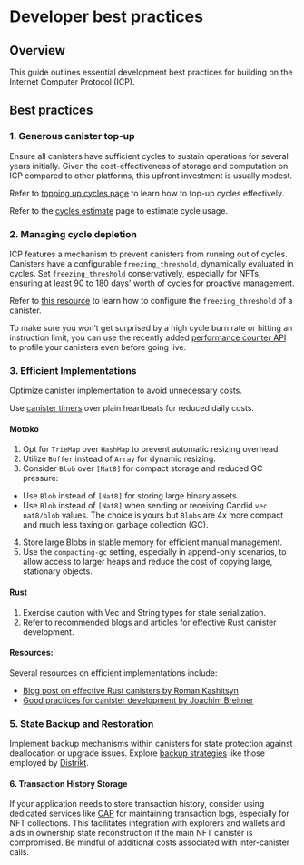 # Developer best practices 

## Overview

This guide outlines essential development best practices for building on the Internet Computer Protocol (ICP).

## Best practices

### 1. Generous canister top-up

Ensure all canisters have sufficient cycles to sustain operations for several years initially. Given the cost-effectiveness of storage and computation on ICP compared to other platforms, this upfront investment is usually modest.

Refer to [topping up cycles page](../production/topping-up-canister.md) to learn how to top-up cycles effectively.

Refer to the [cycles estimate](../gas-cost.md) page to estimate cycle usage. 

### 2. Managing cycle depletion

ICP features a mechanism to prevent canisters from running out of cycles. Canisters have a configurable `freezing_threshold`, dynamically evaluated in cycles. Set `freezing_threshold` conservatively, especially for NFTs, ensuring at least 90 to 180 days' worth of cycles for proactive management.

Refer to [this resource](../production/topping-up-canister.md#managing-cycle-depletion-with-freezing-threshold) to learn how to configure the `freezing_threshold` of a canister. 

To make sure you won’t get surprised by a high cycle burn rate or hitting an instruction limit, you can use the recently added [performance counter API](../../../blog/features/async-performance-counter.md) to profile your canisters even before going live.

### 3. Efficient Implementations

Optimize canister implementation to avoid unnecessary costs. 

Use [canister timers](../backend/periodic-tasks.md) over plain heartbeats for reduced daily costs.

#### Motoko

1. Opt for `TrieMap` over `HashMap` to prevent automatic resizing overhead.
2. Utilize `Buffer` instead of `Array` for dynamic resizing.
3. Consider `Blob` over `[Nat8]` for compact storage and reduced GC pressure:

 * Use `Blob` instead of `[Nat8]` for storing large binary assets.
 * Use `Blob` instead of `[Nat8]` when sending or receiving Candid `vec nat8/blob` values. The choice is yours but `Blobs` are 4x more compact and much less taxing on garbage collection (GC).

4. Store large Blobs in stable memory for efficient manual management.
5. Use the `compacting-gc` setting, especially in append-only scenarios, to allow access to larger heaps and reduce the cost of copying large, stationary objects.

#### Rust 
1. Exercise caution with Vec<u8> and String types for state serialization.
2. Refer to recommended blogs and articles for effective Rust canister development.

#### Resources:

Several resources on efficient implementations include: 

- [Blog post on effective Rust canisters by Roman Kashitsyn](https://mmapped.blog/posts/01-effective-rust-canisters.html)
- [Good practices for canister development by Joachim Breitner](https://www.joachim-breitner.de/blog/788-How_to_audit_an_Internet_Computer_canister)

### 5. State Backup and Restoration

Implement backup mechanisms within canisters for state protection against deallocation or upgrade issues. Explore [backup strategies](https://forum.dfinity.org/t/backup-restore-function-for-a-canister/12849/3) like those employed by [Distrikt](https://distrikt.app/).

#### 6. Transaction History Storage

If your application needs to store transaction history, consider using dedicated services like [CAP](https://cap.ooo/) for maintaining transaction logs, especially for NFT collections. This facilitates integration with explorers and wallets and aids in ownership state reconstruction if the main NFT canister is compromised. Be mindful of additional costs associated with inter-canister calls.